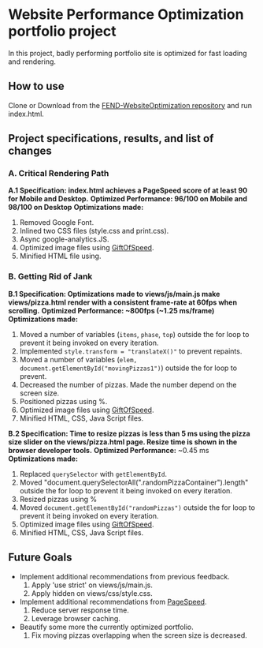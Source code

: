 # Website Performance Optimization portfolio project

In this project, badly performing portfolio site is optimized for fast loading and rendering.

## How to use

Clone or Download from the [FEND-WebsiteOptimization repository](https://github.com/kwonjh90/FEND-WebsiteOptimization/) and run index.html.

## Project specifications, results, and list of changes
### A. Critical Rendering Path
  **A.1 Specification: index.html achieves a PageSpeed score of at least 90 for Mobile and Desktop.**
  **Optimized Performance: 96/100 on Mobile and 98/100 on Desktop**
  **Optimizations made:**
  1. Removed Google Font.
  2. Inlined two CSS files (style.css and print.css).
  3. Async google-analytics.JS.
  4. Optimized image files using [GiftOfSpeed](https://www.giftofspeed.com/jpg-compressor/).
  5. Minified HTML file using.

### B. Getting Rid of Jank
  **B.1 Specification: Optimizations made to views/js/main.js make views/pizza.html render with a consistent frame-rate at 60fps when scrolling.**
  **Optimized Performance: ~800fps (~1.25 ms/frame)**
  **Optimizations made:**
  1. Moved a number of variables (`items`, `phase`, `top`) outside the for loop to prevent it being invoked on every iteration.
  2. Implemented `style.transform = "translateX()"` to prevent repaints.
  3. Moved a number of variables (`elem,` `document.getElementById("movingPizzas1")`) outside the for loop to prevent.
  4. Decreased the number of pizzas. Made the number depend on the screen size.
  5. Positioned pizzas using %.
  6. Optimized image files using [GiftOfSpeed](https://www.giftofspeed.com/jpg-compressor/).
  7. Minified HTML, CSS, Java Script files.


  **B.2 Specification: Time to resize pizzas is less than 5 ms using the pizza size slider on the views/pizza.html page. Resize time is shown in the browser developer tools.**
  **Optimized Performance:** ~0.45 ms
  **Optimizations made:**
  1. Replaced `querySelector` with `getElementById`.
  2. Moved "document.querySelectorAll(".randomPizzaContainer").length" outside the for loop to prevent it being invoked on every iteration.
  3. Resized pizzas using %
  4. Moved `document.getElementById("randomPizzas")` outside the for loop to prevent it being invoked on every iteration.
  5. Optimized image files using [GiftOfSpeed](https://www.giftofspeed.com/jpg-compressor/).
  6. Minified HTML, CSS, Java Script files.

## Future Goals
* Implement additional recommendations from previous feedback.
  1. Apply 'use strict' on views/js/main.js.
  2. Apply hidden on views/css/style.css.
* Implement additional recommendations from [PageSpeed](https://developers.google.com/speed/pagespeed/insights/).
  1. Reduce server response time.
  2. Leverage browser caching.
* Beautify some more the currently optimized portfolio.
  1. Fix moving pizzas overlapping when the screen size is decreased.
